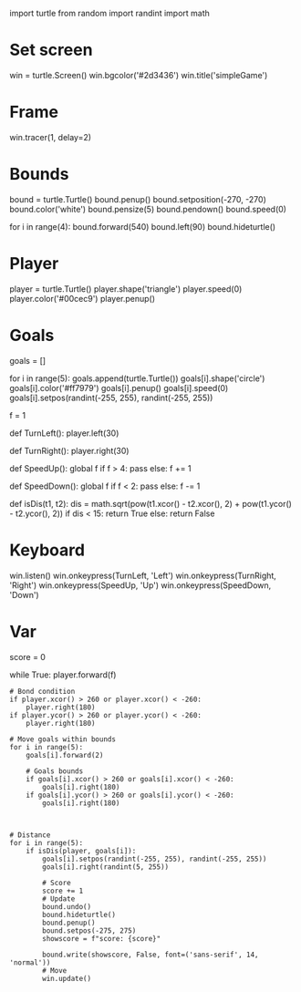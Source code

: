  import turtle
from random import randint
import math

# Set screen
win = turtle.Screen()
win.bgcolor('#2d3436')
win.title('simpleGame')

# Frame
win.tracer(1, delay=2)

# Bounds
bound = turtle.Turtle()
bound.penup()
bound.setposition(-270, -270)
bound.color('white')
bound.pensize(5)
bound.pendown()
bound.speed(0)

for i in range(4):
    bound.forward(540)
    bound.left(90)
bound.hideturtle()

# Player
player = turtle.Turtle()
player.shape('triangle')
player.speed(0)
player.color('#00cec9')
player.penup()

# Goals
goals = []

for i in range(5):
    goals.append(turtle.Turtle())
    goals[i].shape('circle')
    goals[i].color('#ff7979')
    goals[i].penup()
    goals[i].speed(0)
    goals[i].setpos(randint(-255, 255), randint(-255, 255))

f = 1

def TurnLeft():
    player.left(30)

def TurnRight():
    player.right(30)

def SpeedUp():
    global f
    if f > 4:
        pass
    else:
        f += 1

def SpeedDown():
    global f
    if f < 2:
        pass
    else:
        f -= 1

def isDis(t1, t2):
    dis = math.sqrt(pow(t1.xcor() - t2.xcor(), 2) + pow(t1.ycor() - t2.ycor(), 2))
    if dis < 15:
        return True
    else:
        return False

# Keyboard
win.listen()
win.onkeypress(TurnLeft, 'Left')
win.onkeypress(TurnRight, 'Right')
win.onkeypress(SpeedUp, 'Up')
win.onkeypress(SpeedDown, 'Down')

# Var
score = 0

while True:
    player.forward(f)

    # Bond condition
    if player.xcor() > 260 or player.xcor() < -260:
        player.right(180)
    if player.ycor() > 260 or player.ycor() < -260:
        player.right(180)

    # Move goals within bounds
    for i in range(5):
        goals[i].forward(2)

        # Goals bounds
        if goals[i].xcor() > 260 or goals[i].xcor() < -260:
            goals[i].right(180)
        if goals[i].ycor() > 260 or goals[i].ycor() < -260:
            goals[i].right(180)

        

    # Distance
    for i in range(5):
        if isDis(player, goals[i]):
            goals[i].setpos(randint(-255, 255), randint(-255, 255))
            goals[i].right(randint(5, 255))

            # Score
            score += 1
            # Update
            bound.undo()
            bound.hideturtle()
            bound.penup()
            bound.setpos(-275, 275)
            showscore = f"score: {score}"

            bound.write(showscore, False, font=('sans-serif', 14, 'normal'))
            # Move
            win.update()
